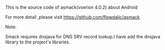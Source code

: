 This is the source code of asmack(vserion 4.0.2) about Android

For more detail ,please visit https://github.com/flowdalic/asmack

Note:

Smack requires dnsjava for DNS SRV record lookup.I have add the
dnsjava library to the project's libraries.
